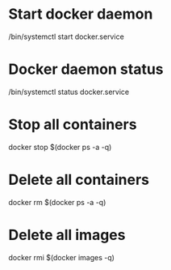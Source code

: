# Start docker daemon
/bin/systemctl start docker.service

# Docker daemon status
/bin/systemctl status docker.service

# Stop all containers
docker stop $(docker ps -a -q)

# Delete all containers
docker rm $(docker ps -a -q)

# Delete all images
docker rmi $(docker images -q)